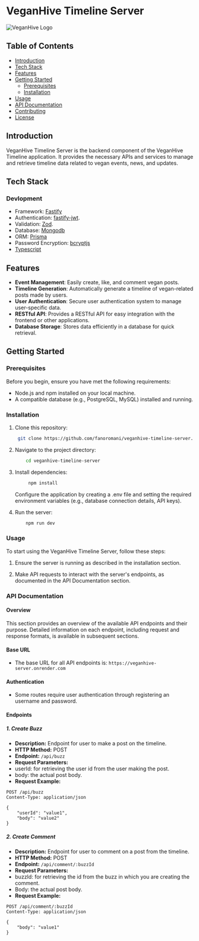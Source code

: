 # VeganHive Timeline Server

![VeganHive Logo](https://veganhive.com/f8523bec88396b62446c5ed9610169e7.svg)

## Table of Contents

- [Introduction](#introduction)
- [Tech Stack](#tech-stack)
- [Features](#features)
- [Getting Started](#getting-started)
  - [Prerequisites](#prerequisites)
  - [Installation](#installation)
- [Usage](#usage)
- [API Documentation](#api-documentation)
- [Contributing](#contributing)
- [License](#license)

## Introduction

VeganHive Timeline Server is the backend component of the VeganHive Timeline application. It provides the necessary APIs and services to manage and retrieve timeline data related to vegan events, news, and updates.

## Tech Stack

### Devlopment

- Framework: [Fastify](https://reactjs.org/)
- Authentication: [fastify-jwt](https://github.com/pmndrs/zustand).
- Validation: [Zod](https://tailwindcss.com/).
- Database: [Mongodb](https://github.com/axios/axios)
- ORM: [Prisma](https://lucide.dev/guide/packages/lucide-react)
- Password Encryption: [bcryptjs](https://react-hook-form.com/)
- [Typescript](https://www.typescriptlang.org/)

## Features

- **Event Management**: Easily create, like, and comment vegan posts.
- **Timeline Generation**: Automatically generate a timeline of vegan-related posts made by users.
- **User Authentication**: Secure user authentication system to manage user-specific data.
- **RESTful API**: Provides a RESTful API for easy integration with the frontend or other applications.
- **Database Storage**: Stores data efficiently in a database for quick retrieval.

## Getting Started

### Prerequisites

Before you begin, ensure you have met the following requirements:

- Node.js and npm installed on your local machine.
- A compatible database (e.g., PostgreSQL, MySQL) installed and running.

### Installation

1. Clone this repository:

   ```bash
    git clone https://github.com/fanoromani/veganhive-timeline-server.git
   ```

2. Navigate to the project directory:

   ```bash
       cd veganhive-timeline-server
   ```

3. Install dependencies:

   ```bash
        npm install
   ```

   Configure the application by creating a .env file and setting the required environment variables (e.g., database connection details, API keys).

4. Run the server:

   ```bash
       npm run dev
   ```

### Usage

To start using the VeganHive Timeline Server, follow these steps:

1.  Ensure the server is running as described in the installation section.

2.  Make API requests to interact with the server's endpoints, as documented in the API Documentation section.

### API Documentation

#### Overview

This section provides an overview of the available API endpoints and their purpose. Detailed information on each endpoint, including request and response formats, is available in subsequent sections.

#### Base URL

- The base URL for all API endpoints is: `https://veganhive-server.onrender.com`

#### Authentication

- Some routes require user authentication through registering an username and password.

#### Endpoints

##### 1. Create Buzz

- **Description:** Endpoint for user to make a post on the timeline.
- **HTTP Method:** POST
- **Endpoint:** `/api/buzz`
- **Request Parameters:**
- userId: for retrieving the user id from the user making the post.
- body: the actual post body.
- **Request Example:**

```http
POST /api/buzz
Content-Type: application/json

{
    "userId": "value1",
    "body": "value2"
}
```

##### 2. Create Comment

- **Description:** Endpoint for user to comment on a post from the timeline.
- **HTTP Method:** POST
- **Endpoint:** `/api/comment/:buzzId`
- **Request Parameters:**
- buzzId: for retrieving the id from the buzz in which you are creating the comment.
- Body: the actual post body.
- **Request Example:**

```http
POST /api/comment/:buzzId
Content-Type: application/json

{
    "body": "value1"
}
```
